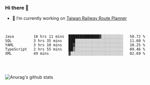 ### Hi there 👋

- 🔭 I’m currently working on [Taiwan Railway Route Planner](https://github.com/Taiwan-Railway-Route-Planner)

<br/>

<!--START_SECTION:waka-->
```text
Java         18 hrs 11 mins  ██████████████▓░░░░░░░░░░   58.72 % 
SQL          3 hrs 35 mins   ███░░░░░░░░░░░░░░░░░░░░░░   11.60 % 
YAML         3 hrs 10 mins   ██▓░░░░░░░░░░░░░░░░░░░░░░   10.25 % 
TypeScript   2 hrs 55 mins   ██▒░░░░░░░░░░░░░░░░░░░░░░   09.46 % 
XML          49 mins         ▓░░░░░░░░░░░░░░░░░░░░░░░░   02.69 % 
```
<!--END_SECTION:waka-->

<br/>
<br/>

![Anurag's github stats](https://github-readme-stats.vercel.app/api?username=DepickereSven&show_icons=true&theme=tokyonight)



<!--
**DepickereSven/DepickereSven** is a ✨ _special_ ✨ repository because its `README.md` (this file) appears on your GitHub profile.

Here are some ideas to get you started:

- 🔭 I’m currently working on ...
- 🌱 I’m currently learning ...
- 👯 I’m looking to collaborate on ...
- 🤔 I’m looking for help with ...
- 💬 Ask me about ...
- 📫 How to reach me: ...
- 😄 Pronouns: ...
- ⚡ Fun fact: ...
-->
